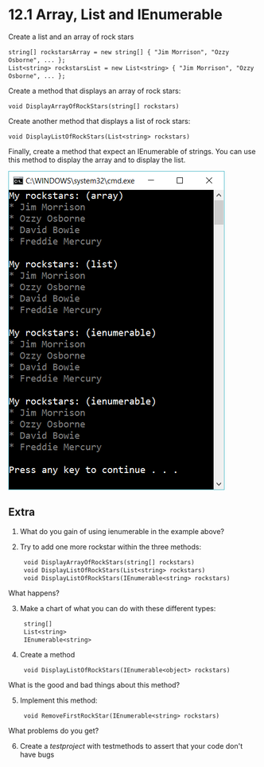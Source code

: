 ﻿# 12.1 Array, List and IEnumerable

Create a list and an array of rock stars

    string[] rockstarsArray = new string[] { "Jim Morrison", "Ozzy Osborne", ... };
    List<string> rockstarsList = new List<string> { "Jim Morrison", "Ozzy Osborne", ... };

Create a method that displays an array of rock stars:

    void DisplayArrayOfRockStars(string[] rockstars)

Create another method that displays a list of rock stars:

    void DisplayListOfRockStars(List<string> rockstars)

Finally, create a method that expect an IEnumerable of strings. You can use this method to display the array and to display the list.

![45](Images/45.png)

## Extra

1. What do you gain of using ienumerable in the example above?

2. Try to add one more rockstar within the three methods:

        void DisplayArrayOfRockStars(string[] rockstars)
        void DisplayListOfRockStars(List<string> rockstars)
        void DisplayListOfRockStars(IEnumerable<string> rockstars)

What happens?

3. Make a chart of what you can do with these different types:

	    string[]
	    List<string>
	    IEnumerable<string>

4. Create a method

	    void DisplayListOfRockStars(IEnumerable<object> rockstars)

What is the good and bad things about this method?

5. Implement this method:

	    void RemoveFirstRockStar(IEnumerable<string> rockstars)

What problems do you get?

6. Create a *testproject* with testmethods to assert that your code don't have bugs